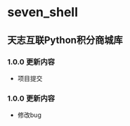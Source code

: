 

<!--
 * @Author: Kangwenbin
 * @Date: 2022-11-17 18:31:50
 * @LastEditTime: 2022-11-18 13:54:40
 * @LastEditors: Kangwenbin
 * @Description:
-->

# seven_shell

## 天志互联Python积分商城库

### 1.0.0 更新内容
* 项目提交

### 1.0.0 更新内容
* 修改bug